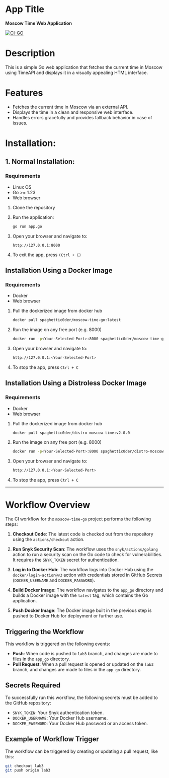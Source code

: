 # App Title
**Moscow Time Web Application**

[![CI-GO](https://github.com/spaghetti-cod3r/devops/actions/workflows/ci_go.yml/badge.svg)](https://github.com/spaghetti-cod3r/devops/actions/workflows/ci_go.yml)

# Description
This is a simple Go web application that fetches the current time in Moscow using TimeAPI and displays it in a visually appealing HTML interface.

# Features
- Fetches the current time in Moscow via an external API.
- Displays the time in a clean and responsive web interface.
- Handles errors gracefully and provides fallback behavior in case of issues.


# Installation:

## 1. Normal Installation:

### Requirements
- Linux OS
- Go >= 1.23
- Web browser

1. Clone the repository

2. Run the application:
   ```bash
   go run app.go
   ```

3. Open your browser and navigate to:
   ```
   http://127.0.0.1:8000
   ```

4. To exit the app, press ```(Ctrl + C)```

## Installation Using a Docker Image

### Requirements
- Docker
- Web browser

1. Pull the dockerized image from docker hub
   ```bash
   docker pull spaghettic0der/moscow-time-go:latest
   ```

2. Run the image on any free port (e.g. 8000)
   ```bash
   docker run -p<Your-Selected-Port>:8000 spaghettic0der/moscow-time-go:latest
   ```

3. Open your browser and navigate to:
   ```bash
   http://127.0.0.1:<Your-Selected-Port>
   ```

4. To stop the app, press ```Ctrl + C```

## Installation Using a Distroless Docker Image

### Requirements
- Docker
- Web browser

1. Pull the dockerized image from docker hub
   ```bash
   docker pull spaghettic0der/distro-moscow-time:v2.0.0
   ```

2. Run the image on any free port (e.g. 8000)
   ```bash
   docker run -p<Your-Selected-Port>:8000 spaghettic0der/distro-moscow-time:v2.0.0
   ```

3. Open your browser and navigate to:
   ```bash
   http://127.0.0.1:<Your-Selected-Port>
   ```

4. To stop the app, press ```Ctrl + C```

---

# Workflow Overview

The CI workflow for the `moscow-time-go` project performs the following steps:

1. **Checkout Code**: The latest code is checked out from the repository using the `actions/checkout` action.

2. **Run Snyk Security Scan**: The workflow uses the `snyk/actions/golang` action to run a security scan on the Go code to check for vulnerabilities. It requires the `SNYK_TOKEN` secret for authentication.

3. **Log in to Docker Hub**: The workflow logs into Docker Hub using the `docker/login-action@v3` action with credentials stored in GitHub Secrets (`DOCKER_USERNAME` and `DOCKER_PASSWORD`).

4. **Build Docker Image**: The workflow navigates to the `app_go` directory and builds a Docker image with the `latest` tag, which contains the Go application.

5. **Push Docker Image**: The Docker image built in the previous step is pushed to Docker Hub for deployment or further use.

## Triggering the Workflow

This workflow is triggered on the following events:
- **Push**: When code is pushed to `lab3` branch, and changes are made to files in the `app_go` directory.
- **Pull Request**: When a pull request is opened or updated on the `lab3` branch, and changes are made to files in the `app_go` directory.

## Secrets Required

To successfully run this workflow, the following secrets must be added to the GitHub repository:
- `SNYK_TOKEN`: Your Snyk authentication token.
- `DOCKER_USERNAME`: Your Docker Hub username.
- `DOCKER_PASSWORD`: Your Docker Hub password or an access token.

## Example of Workflow Trigger

The workflow can be triggered by creating or updating a pull request, like this:

```bash
git checkout lab3
git push origin lab3
```
